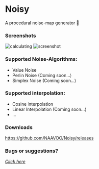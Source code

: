 # Noisy
A procedural noise-map generator :foggy:

### Screenshots
![calculating](http://i.imgur.com/njSYzeI.png)
![screenshot](http://i.imgur.com/YXklqus.png)

### Supported Noise-Algorithms:
* Value Noise
* Perlin Noise (Coming soon...)
* Simplex Noise (Coming soon...)

### Supported interpolation:
* Cosine Interpolation
* Linear Interpolation (Coming soon...)
* ...

### Downloads
https://github.com/NAAVOO/Noisy/releases

### Bugs or suggestions?
[*Click here*](https://github.com/NAAVOO/Noisy/issues/new)
